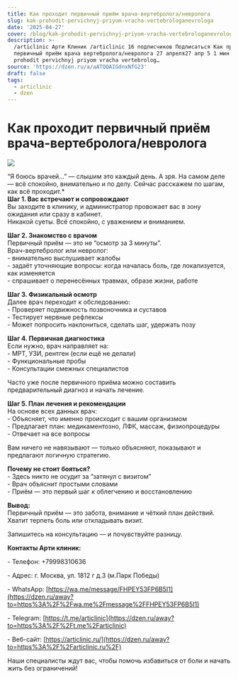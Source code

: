 ```yaml
---
title: Как проходит первичный приём врача-вертебролога/невролога
slug: kak-prohodit-pervichnyj-priyom-vracha-vertebrologanevrologa
date: '2025-04-27'
cover: /blog/kak-prohodit-pervichnyj-priyom-vracha-vertebrologanevrologa/cover.jpg
description: >-
  /articlinic Арти Клиник /articlinic 16 подписчиков Подписаться Как проходит
  первичный приём врача вертебролога/невролога 27 апреля27 апр 5 1 мин /blog/kak
  prohodit pervichnyj priyom vracha vertebrolog…
source: 'https://dzen.ru/a/aATQQAIGdnxNfG23'
draft: false
tags:
  - articlinic
  - dzen
---
```


# Как проходит первичный приём врача-вертебролога/невролога

![](/blog/kak-prohodit-pervichnyj-priyom-vracha-vertebrologanevrologa/img-0.jpg)

“Я боюсь врачей…” — слышим это каждый день. А зря. На самом деле — всё спокойно, внимательно и по делу. Сейчас расскажем по шагам, как всё проходит.\*  
**Шаг 1. Вас встречают и сопровождают**  
Вы заходите в клинику, и администратор провожает вас в зону ожидания или сразу в кабинет.  
Никакой суеты. Всё спокойно, с уважением и вниманием.  
  
**Шаг 2. Знакомство с врачом**  
Первичный приём — это не “осмотр за 3 минуты”.  
Врач-вертебролог или невролог:  
\- внимательно выслушивает жалобы  
\- задаёт уточняющие вопросы: когда началась боль, где локализуется, как изменяется  
\- спрашивает о перенесённых травмах, образе жизни, работе  
  
**Шаг 3. Физикальный осмотр**  
Далее врач переходит к обследованию:  
\- Проверяет подвижность позвоночника и суставов  
\- Тестирует нервные рефлексы  
\- Может попросить наклониться, сделать шаг, удержать позу  
  
**Шаг 4. Первичная диагностика**  
Если нужно, врач направляет на:  
\- МРТ, УЗИ, рентген (если ещё не делали)  
\- Функциональные пробы  
\- Консультации смежных специалистов  
  
Часто уже после первичного приёма можно составить предварительный диагноз и начать лечение.  
  
**Шаг 5. План лечения и рекомендации**  
На основе всех данных врач:  
\- Объясняет, что именно происходит с вашим организмом  
\- Предлагает план: медикаментозно, ЛФК, массаж, физиопроцедуры  
\- Отвечает на все вопросы  
  
Вам ничего не навязывают — только объясняют, показывают и предлагают логичную стратегию.  

**Почему не стоит бояться?**  
\- Здесь никто не осудит за “затянул с визитом”  
\- Врач объяснит простыми словами  
\- Приём — это первый шаг к облегчению и восстановлению  
  
**Вывод:**  
Первичный приём — это забота, внимание и чёткий план действий.  
Хватит терпеть боль или откладывать визит.  
  
Запишитесь на консультацию — и почувствуйте разницу.  
  
**Контакты Арти клиник:**

\- Телефон: +79998310636

\- Адрес: г. Москва, ул. 1812 г д.3 (м.Парк Победы)

\- WhatsApp: [https://wa.me/message/FHPEY53FP6B5I1](https://dzen.ru/away?to=https%3A%2F%2Fwa.me%2Fmessage%2FFHPEY53FP6B5I1)

\- Telegram: [https://t.me/articlinic](https://dzen.ru/away?to=https%3A%2F%2Ft.me%2Farticlinic)

\- Веб-сайт: [https://articlinic.ru/](https://dzen.ru/away?to=https%3A%2F%2Farticlinic.ru%2F)

Наши специалисты ждут вас, чтобы помочь избавиться от боли и начать жить без ограничений!